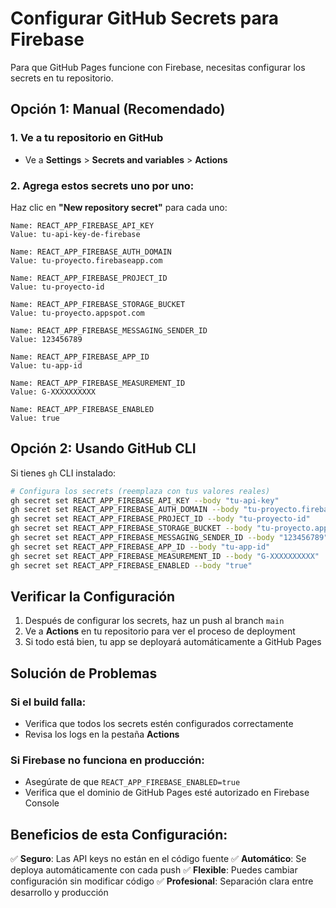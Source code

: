 # Configurar GitHub Secrets para Firebase

Para que GitHub Pages funcione con Firebase, necesitas configurar los secrets en tu repositorio.

## Opción 1: Manual (Recomendado)

### 1. Ve a tu repositorio en GitHub
- Ve a **Settings** > **Secrets and variables** > **Actions**

### 2. Agrega estos secrets uno por uno:

Haz clic en **"New repository secret"** para cada uno:

```
Name: REACT_APP_FIREBASE_API_KEY
Value: tu-api-key-de-firebase

Name: REACT_APP_FIREBASE_AUTH_DOMAIN  
Value: tu-proyecto.firebaseapp.com

Name: REACT_APP_FIREBASE_PROJECT_ID
Value: tu-proyecto-id

Name: REACT_APP_FIREBASE_STORAGE_BUCKET
Value: tu-proyecto.appspot.com

Name: REACT_APP_FIREBASE_MESSAGING_SENDER_ID
Value: 123456789

Name: REACT_APP_FIREBASE_APP_ID
Value: tu-app-id

Name: REACT_APP_FIREBASE_MEASUREMENT_ID
Value: G-XXXXXXXXXX

Name: REACT_APP_FIREBASE_ENABLED
Value: true
```

## Opción 2: Usando GitHub CLI

Si tienes `gh` CLI instalado:

```bash
# Configura los secrets (reemplaza con tus valores reales)
gh secret set REACT_APP_FIREBASE_API_KEY --body "tu-api-key"
gh secret set REACT_APP_FIREBASE_AUTH_DOMAIN --body "tu-proyecto.firebaseapp.com"
gh secret set REACT_APP_FIREBASE_PROJECT_ID --body "tu-proyecto-id"
gh secret set REACT_APP_FIREBASE_STORAGE_BUCKET --body "tu-proyecto.appspot.com"
gh secret set REACT_APP_FIREBASE_MESSAGING_SENDER_ID --body "123456789"
gh secret set REACT_APP_FIREBASE_APP_ID --body "tu-app-id"
gh secret set REACT_APP_FIREBASE_MEASUREMENT_ID --body "G-XXXXXXXXXX"
gh secret set REACT_APP_FIREBASE_ENABLED --body "true"
```

## Verificar la Configuración

1. Después de configurar los secrets, haz un push al branch `main`
2. Ve a **Actions** en tu repositorio para ver el proceso de deployment
3. Si todo está bien, tu app se deployará automáticamente a GitHub Pages

## Solución de Problemas

### Si el build falla:
- Verifica que todos los secrets estén configurados correctamente
- Revisa los logs en la pestaña **Actions**

### Si Firebase no funciona en producción:
- Asegúrate de que `REACT_APP_FIREBASE_ENABLED=true`
- Verifica que el dominio de GitHub Pages esté autorizado en Firebase Console

## Beneficios de esta Configuración:

✅ **Seguro**: Las API keys no están en el código fuente
✅ **Automático**: Se deploya automáticamente con cada push
✅ **Flexible**: Puedes cambiar configuración sin modificar código
✅ **Profesional**: Separación clara entre desarrollo y producción